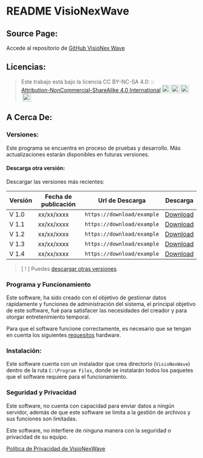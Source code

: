 <!--
 Yb    dP 88 .dP"Y8 88  dP"Yb  88b 88 888888 Yb  dP    Yb        dP    db    Yb    dP 888888 
  Yb  dP  88 `Ybo." 88 dP   Yb 88Yb88 88__    YbdP      Yb  db  dP    dPYb    Yb  dP  88__   
   YbdP   88 o.`Y8b 88 Yb   dP 88 Y88 88""    dPYb       YbdPYbdP    dP__Yb    YbdP   88""   
    YP    88 8bodP' 88  YbodP  88  Y8 888888 dP  Yb       YP  YP    dP""""Yb    YP    888888 


 Program: VisioNexWave
 Supportes by: FvhirNex
-->

# README VisioNexWave

## Source Page:

Accede al repositorio de [GitHub VisioNex Wave](https://github.com/Nisamov/VisionexWave.git)

## Licencias:

<!--Programa Oficial está ubicado públicamente en [Github](https://github.com "Github Sitio Oficial").-->

><p xmlns:cc="http://creativecommons.org/ns#" >Este trabajo está bajo la licencia  CC BY-NC-SA 4.0: :: <a href="http://creativecommons.org/licenses/by-nc-sa/4.0/?ref=chooser-v1" target="_blank" rel="license noopener noreferrer" style="display:inline-block;">Attribution-NonCommercial-ShareAlike 4.0 International<img style="height:22px!important;margin-left:3px;vertical-align:text-bottom;" src="https://mirrors.creativecommons.org/presskit/icons/cc.svg?ref=chooser-v1"><img style="height:22px!important;margin-left:3px;vertical-align:text-bottom;" src="https://mirrors.creativecommons.org/presskit/icons/by.svg?ref=chooser-v1"><img style="height:22px!important;margin-left:3px;vertical-align:text-bottom;" src="https://mirrors.creativecommons.org/presskit/icons/nc.svg?ref=chooser-v1"><img style="height:22px!important;margin-left:3px;vertical-align:text-bottom;" src="https://mirrors.creativecommons.org/presskit/icons/sa.svg?ref=chooser-v1"></a></p>

## A Cerca De:

### __Versiones:__


Este programa se encuentra en proceso de pruebas y desarrollo. Más actualizaciones estarán disponibles en futuras versiones.

#### __Descarga otra versión__:

Descargar las versiones más recientes:

| Versión | Fecha de publicación | Url de Descarga | Descarga |
|----------|----------|----------|----------|
| V 1.0 | xx/xx/xxxx | `https://download/example`   | [Download](https://download/example) |
| V 1.1 | xx/xx/xxxx | `https://download/example`   | [Download](https://download/example) |
| V 1.2 | xx/xx/xxxx | `https://download/example`   | [Download](https://download/example) |
| V 1.3 | xx/xx/xxxx | `https://download/example`   | [Download](https://download/example) |
| V 1.4 | xx/xx/xxxx | `https://download/example`   | [Download](https://download/example) |

> [ ! ] Puedes [descargar otras versiones](program/versions/versions.md).<!--Reenvio a lista de versiones con tabla de descarga-->

### __Programa y Funcionamiento__

Este software, ha sido creado con el objetivo de gestionar datos rápidamente y funciones de administración del sistema, el principal objetivo de este software, fué para satisfacer las necesidades del creador y para otorgar entretenimiento temporal.

Para que el software funcione correctamente, es necesario que se tengan en cuenta los siguientes [requesitos](program/requirements/require.md) hardware.

### __Instalación:__

Este software cuenta con un instalador que crea directorio (`VisioNexWave`) dentro de la ruta `C:\Program Files`, donde se instalarán todos los paquetes que el software requiere para el funcionamiento.

### __Seguridad y Privacidad__

Este software, no cuenta con capacidad para enviar datos a ningún servidor, además de que este software se limita a la gestión de archivos y sus funciones son limitadas.

Este software, no interfiere de ninguna manera con la seguridad o privacidad de su equipo.

[Política de Privacidad de VisioNexWave](ABOUT/politica_privacidad.md)<!--No proporcionado-->